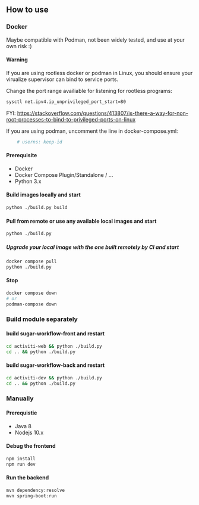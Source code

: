 ## How to use

### Docker

Maybe compatible with Podman, not been widely tested, and use at your own risk :)

#### Warning

If you are using rootless docker or podman in Linux, you should ensure your virualize supervisor can bind to service ports.

Change the port range availiable for listening for rootless programs: 

```bash
sysctl net.ipv4.ip_unprivileged_port_start=80
```

FYI: https://stackoverflow.com/questions/413807/is-there-a-way-for-non-root-processes-to-bind-to-privileged-ports-on-linux

If you are using podman, uncomment the line in docker-compose.yml: 

```yml
    # userns: keep-id
```

#### Prerequisite

- Docker
- Docker Compose Plugin/Standalone / ...
- Python 3.x

#### Build images locally and start
```bash
python ./build.py build
```

#### Pull from remote or use any available local images and start
```bash
python ./build.py
```

##### Upgrade your local image with the one built remotely by CI and start
```bash
docker compose pull
python ./build.py
```
#### Stop
```bash
docker compose down
# or
podman-compose down
```

### Build module separately

#### build sugar-workflow-front and restart
```bash
cd activiti-web && python ./build.py
cd .. && python ./build.py
```

#### build sugar-workflow-back and restart
```bash
cd activiti-dev && python ./build.py
cd .. && python ./build.py
```

### Manually

#### Prerequistie

- Java 8
- Nodejs 10.x

#### Debug the frontend
```bash
npm install
npm run dev
```

#### Run the backend
```bash
mvn dependency:resolve
mvn spring-boot:run
```

